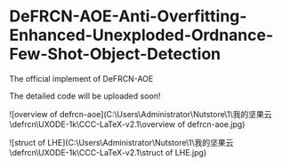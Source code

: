 # DeFRCN-AOE-Anti-Overfitting-Enhanced-Unexploded-Ordnance-Few-Shot-Object-Detection
The official implement of DeFRCN-AOE

The detailed code will be uploaded soon!

![overview of defrcn-aoe](C:\Users\Administrator\Nutstore\1\我的坚果云\defrcn\UXODE-1k\CCC-LaTeX-v2.1\overview of defrcn-aoe.jpg)

![struct of LHE](C:\Users\Administrator\Nutstore\1\我的坚果云\defrcn\UXODE-1k\CCC-LaTeX-v2.1\struct of LHE.jpg)